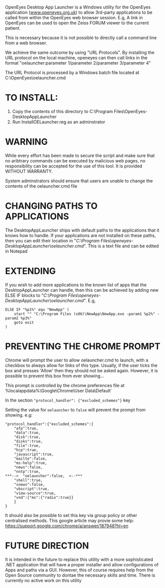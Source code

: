 OpenEyes Desktop App Launcher is a Windows utility for the OpenEyes application (www.openeyes.org.uk)
to allow 3rd-party applications to be called from within the OpenEyes web browser session.
E.g, A link in OpenEyes can be used to open the Zeiss FORUM viewer to the current patient.

This is necessary because it is not possible to directly call a command line from a web browser.

We achieve the same outcome by using "URL Protocols". By installing the URL protocol on the local machine,
openeyes can then call links in the format "oelauncher:parameter 1/parameter 2/parameter 3/parameter 4"

The URL Protocol is processed by a Windows batch file located at C:\OpenEyes\oelauncher.cmd


TO INSTALL:
==========
1. Copy the contents of this directory to C:\Program Files\OpenEyes-DesktopAppLauncher
2. Run InstallOELauncher.reg as an adminstrator


WARNING
=======
While every effort has been made to secure the script and make sure that no aribtrary commands can
be executed by malicious web pages, no responsibility can be accepted for the use of this tool. It
is provided WITHOUT WARRANTY.

System adminstrators should ensure that users are unable to change the contents of the oelauncher.cmd file


CHANGING PATHS TO APPLICATIONS
==============================
The DesktopAppLauncher ships with default paths to the applications that it knows how to handle. If your applications are not installed on these paths, then you can edit their location in "_C:\Program Files\openeyes-DesktopAppLauncher\oelauncher.cmd_". This is a text file and can be edited in Notepad

EXTENDING
=========
If you wish to add more applications to the known list of apps that the DesktopAppLauncher can handle, then this can be achieved by adding new ELSE IF blocks to "_C:\Program Files\openeyes-DesktopAppLauncher\oelauncher.cmd_". E.g,

```
ELSE IF "%p1%" equ "NewApp" (
    start "" "C:\Program Files (x86)\NewApp\NewApp.exe -param1 %p2%" -param2 %p3%"
    goto exit
)
```

PREVENTING THE CHROME PROMPT
============================

Chrome will prompt the user to allow oelauncher.cmd to launch, with a checkbox to always allow for links of this type. Usually, if the user ticks the box and presses 'Allow' then they should not be asked again. However, it is possible to prevent this box from ever showing...

This prompt is controlled by the chrome preferences file at %localappdata%\Google\Chrome\User Data\Default`

In the section `"protocol_handler": {"excluded_schemes"}` key

Setting the value for `oelauncher` to `false` will prevent the prompt from showing. e.g:

```
"protocol_handler":{"excluded_schemes":{
	"afp":true,
	"data":true,
	"disk":true,
	"disks":true,
	"file":true,
	"hcp":true,
	"javascript":true,
	"mailto":false,
	"ms-help":true,
	"news":false,
	"nntp":true,
***-->  "oelauncher":false,  <--***
	"shell":true,
	"snews":false,
	"vbscript":true,
	"view-source":true,
	"vnd":{"ms":{"radio":true}}
	}
}
```

It should also be possible to set this key via group policy or other centralised methods. This google article may provie some help: https://support.google.com/chrome/a/answer/187948?hl=en


FUTURE DIRECTION
================
It is intended in the future to replace this utility with a more sophisticated .NET application that will have a proper installer and allow configurations of Apps and paths via a GUI. However, this of course requires help from the Open Source community to dontae the necessary skills and time. There is currently no active work on this utility


